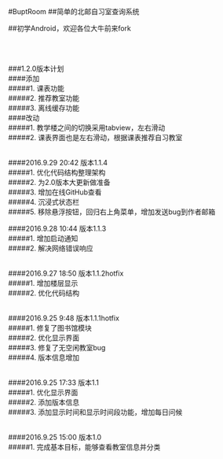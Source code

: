 #BuptRoom
##简单的北邮自习室查询系统

##初学Android，欢迎各位大牛前来fork

<br><br>


###1.2.0版本计划<br>
####添加<br>
#####1. 课表功能<br>
#####2. 推荐教室功能<br>
#####3. 离线缓存功能<br>
####改动<br>
#####1. 教学楼之间的切换采用tabview，左右滑动<br>
#####2. 课表界面也是左右滑动，根据课表推荐自习教室<br><br>



####2016.9.29 20:42  版本1.1.4<br>
#####1. 优化代码结构整理架构<br>
#####2. 为2.0版本大更新做准备<br>
#####3. 增加在线GitHub查看<br>
#####4. 沉浸式状态栏<br>
#####5. 移除悬浮按钮，回归右上角菜单，增加发送bug到作者邮箱

####2016.9.28 10:44  版本1.1.3<br>
#####1. 增加启动通知<br>
#####2. 解决网络错误响应<br><br>

####2016.9.27 18:50  版本1.1.2hotfix<br>
#####1. 增加楼层显示<br>
#####2. 优化代码结构<br><br>


####2016.9.25 9:48  版本1.1.1hotfix<br>
#####1. 修复了图书馆模块<br>
#####2. 优化显示界面<br>
#####3. 修复了无空闲教室bug<br>
#####4. 版本信息增加<br><br>

####2016.9.25 17:33 版本1.1<br>
#####1. 优化显示界面<br>
#####2. 添加版本信息<br>
#####3. 添加显示时间和显示时间段功能，增加每日问候<br><br>

####2016.9.25 15:00 版本1.0<br>
#####1. 完成基本目标，能够查看教室信息并分类<br><br>
